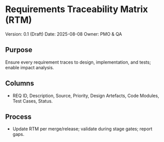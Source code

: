 # Requirements Traceability Matrix (RTM)

Version: 0.1 (Draft)
Date: 2025-08-08
Owner: PMO & QA

## Purpose
Ensure every requirement traces to design, implementation, and tests; enable impact analysis.

## Columns
- REQ ID, Description, Source, Priority, Design Artefacts, Code Modules, Test Cases, Status.

## Process
- Update RTM per merge/release; validate during stage gates; report gaps.
